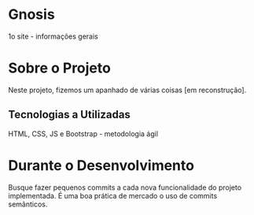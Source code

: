 # Gnosis
1o site - informações gerais

# Sobre o Projeto
Neste projeto, fizemos um apanhado de várias coisas [em reconstrução].

## Tecnologias a Utilizadas
HTML, CSS, JS e Bootstrap - metodologia ágil

# Durante o Desenvolvimento
Busque fazer pequenos commits a cada nova funcionalidade do projeto implementada.
É uma boa prática de mercado o uso de commits semânticos. 
